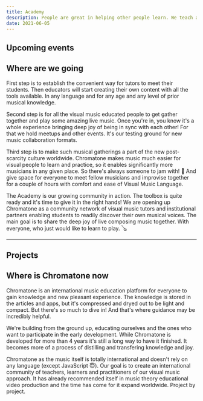 ```yaml
---
title: Academy
description: People are great in helping other people learn. We teach and inspire diving deep on music.
date: 2021-06-05
---
```


## Upcoming events

<script setup>
import { computed } from 'vue'
import { useDateFormat, useNow } from '@vueuse/core'
import { data } from '../db/academy.data'

const today = useDateFormat(useNow(), 'YYYY-MM-DD')
const upcoming = computed(()=>data.events.filter(ev=>ev.date>=today.value))
</script>

<div class="m-4 flex flex-col gap-8" >
<EventCard v-for="event in upcoming" :key="event" v-bind="event">
 </EventCard>
</div>

## Where are we going

First step is to establish the convenient way for tutors to meet their students. Then educators will start creating their own content with all the tools available. In any language and for any age and any level of prior musical knowledge.

Second step is for all the visual music educated people to get gather together and play some amazing live music. Once you're in, you know it's a whole experience bringing deep joy of being in sync with each other! For that we hold meetups and other events. It's our testing ground for new music collaboration formats.

Third step is to make such musical gatherings a part of the new post-scarcity culture worldwide. Chromatone makes music much easier for visual people to learn and practice, so it enables significantly more musicians in any given place. So there's always someone to jam with! 🤩 And give space for everyone to meet fellow musicians and improvise together for a couple of hours with comfort and ease of Visual Music Language.

The Academy is our growing community in action. The toolbox is quite ready and it's time to give it in the right hands! We are opening up Chromatone as a community network of visual music tutors and institutional partners enabling students to readily discover their own musical voices. The main goal is to share the deep joy of live composing music together. With everyone, who just would like to learn to play. 🪕

---

## Projects

<ProjectList :projects="data?.projects"/>

## Where is Chromatone now

Chromatone is an international music education platform for everyone to gain knowledge and new pleasant experience. The knowledge is stored in the articles and apps, but it's compressed and dryed out to be light and compact. But there's so much to dive in! And that's where guidance may be incredibly helpful.

We're building from the ground up, educating ourselves and the ones who want to participate in the early development. While Chromatone is developed for more than 4 years it's still a long way to have it finished. It becomes more of a process of distilling and transfering knowledge and joy.

Chromatone as the music itself is totally international and doesn't rely on any language (except JavaScript 😇). Our goal is to create an international community of teachers, learners and practitioners of our visual music approach. It has already recommended itself in music theory educational video production and the time has come for it expand worldwide. Project by project.
